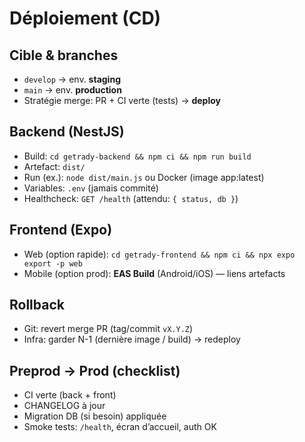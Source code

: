 # Déploiement (CD)

## Cible & branches
- `develop` → env. **staging**
- `main`    → env. **production**
- Stratégie merge: PR + CI verte (tests) → **deploy**

## Backend (NestJS)
- Build: `cd getrady-backend && npm ci && npm run build`
- Artefact: `dist/`
- Run (ex.): `node dist/main.js` ou Docker (image app:latest)
- Variables: `.env` (jamais commité)
- Healthcheck: `GET /health` (attendu: `{ status, db }`)

## Frontend (Expo)
- Web (option rapide): `cd getrady-frontend && npm ci && npx expo export -p web`
- Mobile (option prod): **EAS Build** (Android/iOS) — liens artefacts

## Rollback
- Git: revert merge PR (tag/commit `vX.Y.Z`)
- Infra: garder N-1 (dernière image / build) → redeploy

## Preprod → Prod (checklist)
- CI verte (back + front)
- CHANGELOG à jour
- Migration DB (si besoin) appliquée
- Smoke tests: `/health`, écran d’accueil, auth OK